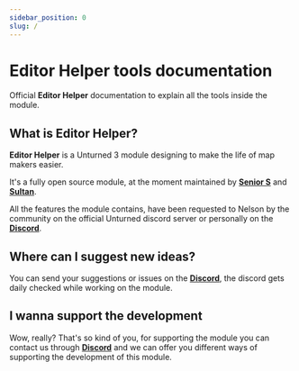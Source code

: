 ```yaml
---
sidebar_position: 0
slug: /
---
```


# Editor Helper tools documentation

Official **Editor Helper** documentation to explain all the tools inside the module.

## What is Editor Helper?

**Editor Helper** is a Unturned 3 module designing to make the life of map makers easier.

It's a fully open source module, at the moment maintained by **[Senior S](https://github.com/Senior-S)** and **[Sultan](https://github.com/JienSultan)**.

All the features the module contains, have been requested to Nelson by the community on the official Unturned discord server or personally on the **[Discord](https://discord.gg/Y3jD5K2Q8C)**.

## Where can I suggest new ideas?

You can send your suggestions or issues on the **[Discord](https://discord.gg/Y3jD5K2Q8C)**, the discord gets daily checked while working on the module.

## I wanna support the development

Wow, really? That's so kind of you, for supporting the module you can contact us through **[Discord](https://discord.gg/Y3jD5K2Q8C)** and we can offer you different ways of supporting the development of this module.
